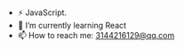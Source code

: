 - ⚡ JavaScript.
- 🌱 I’m currently learning React 
- 📫 How to reach me: 3144216129@qq.com   


<!--

- 🔭 I’m currently working on ... 
- 🌱 I’m currently learning ...
- 👯 I’m looking to collaborate on ...  
- 🤔 I’m looking for help with ... 
- 💬 Ask me about ... 
- 📫 How to reach me: ...  
- 😄 Pronouns: ... 
- ⚡ Fun fact: ... 
-->
